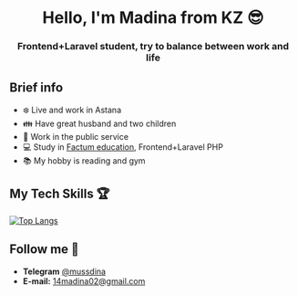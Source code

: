 <h1 align="center">Hello, I'm Madina from KZ 😎</h1>
<h3 align="center">Frontend+Laravel student, try to balance between work and life </h3>

## Brief info
- ❄️ Live and work in Astana
- 👪 Have great husband and two children
- 🏤 Work in the public service
- 💻 Study in [Factum education](https://edu.factum.agency/), Frontend+Laravel PHP
- 📚 My hobby is reading and gym

## My Tech Skills 🏆
[![Top Langs](https://github-readme-stats.vercel.app/api/top-langs/?username=anuraghazra&layout=compact)](https://github.com/anuraghazra/github-readme-stats)


## Follow me 💭
- **Telegram** [@mussdina](https://t.me/mussdina)
- **E-mail:** <a href="mailto:14madina02@gmail.com">14madina02@gmail.com</a>
